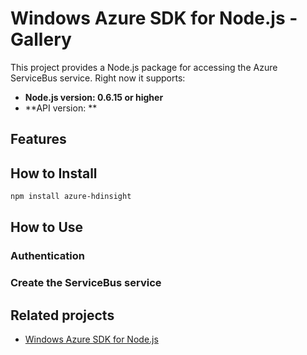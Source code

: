 # Windows Azure SDK for Node.js - Gallery

This project provides a Node.js package for accessing the Azure ServiceBus service. Right now it supports:
- **Node.js version: 0.6.15 or higher**
- **API version: **

## Features


## How to Install

```bash
npm install azure-hdinsight
```

## How to Use

### Authentication

### Create the ServiceBus service

## Related projects

- [Windows Azure SDK for Node.js](https://github.com/WindowsAzure/azure-sdk-for-node)
